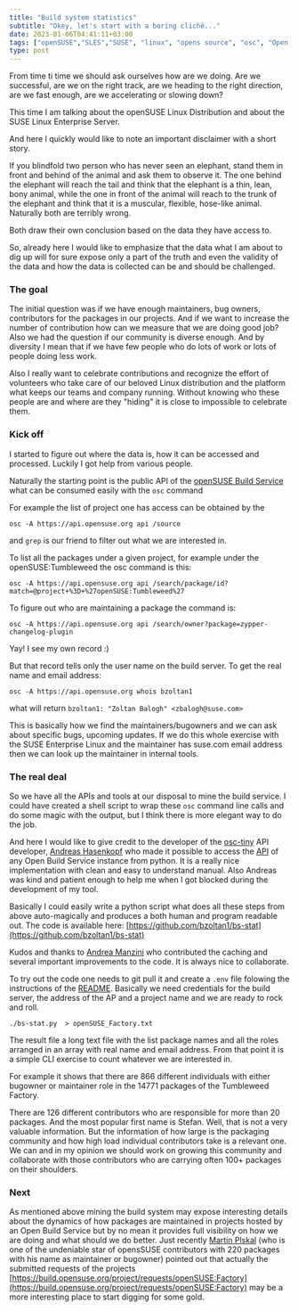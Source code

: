 ```yaml
---
title: "Build system statistics"
subtitle: "Okey, let's start with a boring cliché..."
date: 2023-01-06T04:41:11+03:00
tags: ["openSUSE","SLES","SUSE", "linux", "opens source", "osc", "Open Build Service", "LDAP"]
type: post
---
```


From time ti time we should ask ourselves how are we doing. Are we successful, are we on the right track, are we heading to the right direction, are we fast enough, are we accelerating or slowing  down?

This time I am talking about the openSUSE  Linux Distribution and about the SUSE Linux Enterprise Server.

And here I quickly would like to note an important disclaimer with a short story. 

If you blindfold two person who has never seen an elephant, stand  them in front and behind of the animal and ask them to observe it. The one behind the elephant will reach the tail and think that the elephant is a thin, lean, bony animal, while the one in front of the animal will reach to the trunk of the elephant and think that it is a muscular, flexible, hose-like animal. Naturally both are terribly wrong. 

Both draw their own conclusion based on the data they have access to.

So, already here I would like to emphasize that the data what I am about to dig up will for sure expose only a part of the truth and even the validity of the data and how the data is collected can be and should be challenged.

### The goal 

The initial question was if we have enough maintainers, bug owners, contributors for the packages in our projects. And if we want to increase the number of contribution how can we measure that we are doing good job? Also we had the question if our community is diverse enough. And by diversity I mean that if we have few people who do lots of work or lots of people doing less work.

Also I really want to celebrate contributions and recognize the effort of volunteers who take care of our beloved Linux distribution and the platform what keeps our teams and company running. Without knowing who these people are and where are they "hiding" it is close to impossible to celebrate them.

### Kick off

I started to figure out where the data is, how it can be accessed and processed. Luckily I got help from various people.

Naturally  the starting point is the public API of the [openSUSE Build Service](https://build.opensuse.org/) what can be consumed easily with the `osc` command

For example the list of project one has access can be obtained by the
```
osc -A https://api.opensuse.org api /source
```

and `grep` is our friend to filter out what we are interested in.

To list all the packages under a given project, for example under the openSUSE:Tumbleweed the osc command is this:

```
osc -A https://api.opensuse.org api /search/package/id?match=@project+%3D+%27openSUSE:Tumbleweed%27
```

To figure out who are maintaining a package the command is:

```
osc -A https://api.opensuse.org api /search/owner?package=zypper-changelog-plugin
```

Yay! I see my own record :)

But that record tells only the user name on the build server. To get the real name and email address:

```
osc -A https://api.opensuse.org whois bzoltan1
```

what will return `bzoltan1: "Zoltan Balogh" <zbalogh@suse.com>`

This is basically how we find the maintainers/bugowners and we can ask about specific bugs, upcoming updates. If we do this whole exercise with the SUSE Enterprise Linux and the maintainer has suse.com email address then we can look up the maintainer in internal tools.

### The real deal

So we have all the APIs and tools at our disposal to mine the build service. I could have created a shell script to wrap these `osc` command line calls and do some magic with the output, but I think there is more elegant way to do the job.

And here I would like to give credit to the developer of the [osc-tiny](https://osc-tiny.readthedocs.io) API developer,  [Andreas Hasenkopf](https://github.com/crazyscientist) who made it possible to access the [API](https://build.opensuse.org/apidocs/index) of any Open Build Service instance from python. It is a really nice implementation with clean and easy to understand manual. Also Andreas was kind and patient enough to help me when I got blocked during the development of my tool.


Basically I could easily write a python script what does all these steps from above auto-magically and produces a both human and program readable out. The code is available here: [https://github.com/bzoltan1/bs-stat](https://github.com/bzoltan1/bs-stat)

Kudos and thanks to [Andrea Manzini](https://github.com/ilmanzo) who contributed the caching and several important improvements to the code. It is always nice to collaborate.

To try out the code one needs to git pull it and  create a `.env` file folowing the instructions of the [README](https://github.com/bzoltan1/bs-stat/blob/main/README.md). Basically we need credentials for the build server, the address of the AP and a project name and we are ready to rock and roll.

```
./bs-stat.py  > openSUSE_Factory.txt
```


The result file a long text file with the list package names and all the roles arranged in an array with real name and email address. From that point it is a simple CLI exercise to count whatever we are interested in.


For example it shows that there are 866 different individuals with either bugowner or maintainer role in the 14771 packages of the Tumbleweed Factory.

There are 126 different contributors who are responsible for more than 20 packages. And the most popular first name is Stefan. Well, that is not a very valuable information. But the information of how large is the packaging community and how high load individual contributors take is a relevant one. We can and in my opinion we should work on growing this community and collaborate with those contributors who are carrying often 100+ packages on their shoulders.

### Next

As mentioned above mining the build system may expose interesting details about the dynamics of how packages are maintained in projects hosted by an Open Build Service but by no mean it provides full visibility on how we are doing and what should we do better.  Just recently [Martin Plskal](https://build.opensuse.org/users/mpluskal) (who is one of the undeniable star of opensSUSE contributors with 220 packages with his name as maintainer or bugowner) pointed out that actually the submitted requests of the projects [https://build.opensuse.org/project/requests/openSUSE:Factory](https://build.opensuse.org/project/requests/openSUSE:Factory) may be a more interesting place to start digging for some gold. 

